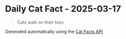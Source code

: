 # Daily Cat Fact - 2025-03-17

> Cats walk on their toes.

Generated automatically using the [Cat Facts API](https://catfact.ninja)

